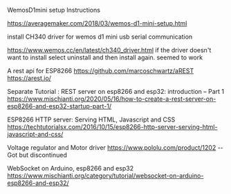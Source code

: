 

WemosD1mini setup Instructions

https://averagemaker.com/2018/03/wemos-d1-mini-setup.html

install CH340 driver for wemos d1 mini usb serial communication

https://www.wemos.cc/en/latest/ch340_driver.html
if the driver doesn't want to install select uninstall and then install again. seemed to work



A rest api for ESP8266
https://github.com/marcoschwartz/aREST
https://arest.io/

Separate Tutorial : REST server on esp8266 and esp32: introduction – Part 1
https://www.mischianti.org/2020/05/16/how-to-create-a-rest-server-on-esp8266-and-esp32-startup-part-1/

ESP8266 HTTP server: Serving HTML, Javascript and CSS
https://techtutorialsx.com/2016/10/15/esp8266-http-server-serving-html-javascript-and-css/

Voltage regulator and Motor driver
https://www.pololu.com/product/1202 -- Got but discontinued


WebSocket on Arduino, esp8266 and esp32 
https://www.mischianti.org/category/tutorial/websocket-on-arduino-esp8266-and-esp32/
